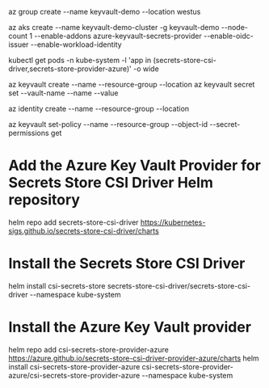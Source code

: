 az group create --name keyvault-demo --location westus

az aks create --name keyvault-demo-cluster -g keyvault-demo --node-count 1 --enable-addons azure-keyvault-secrets-provider --enable-oidc-issuer --enable-workload-identity

kubectl get pods -n kube-system -l 'app in (secrets-store-csi-driver,secrets-store-provider-azure)' -o wide

az keyvault create --name <YourKeyVaultName> --resource-group <YourResourceGroupName> --location <YourLocation>
az keyvault secret set --vault-name <YourKeyVaultName> --name <YourSecretName> --value <YourSecretValue>


az identity create --name <YourManagedIdentityName> --resource-group <YourResourceGroupName> --location <YourLocation>

az keyvault set-policy --name <YourKeyVaultName> --resource-group <YourResourceGroupName> --object-id <YourManagedIdentityObjectId> --secret-permissions get


# Add the Azure Key Vault Provider for Secrets Store CSI Driver Helm repository
helm repo add secrets-store-csi-driver https://kubernetes-sigs.github.io/secrets-store-csi-driver/charts

# Install the Secrets Store CSI Driver
helm install csi-secrets-store secrets-store-csi-driver/secrets-store-csi-driver --namespace kube-system

# Install the Azure Key Vault provider
helm repo add csi-secrets-store-provider-azure https://azure.github.io/secrets-store-csi-driver-provider-azure/charts
helm install csi-secrets-store-provider-azure csi-secrets-store-provider-azure/csi-secrets-store-provider-azure --namespace kube-system



